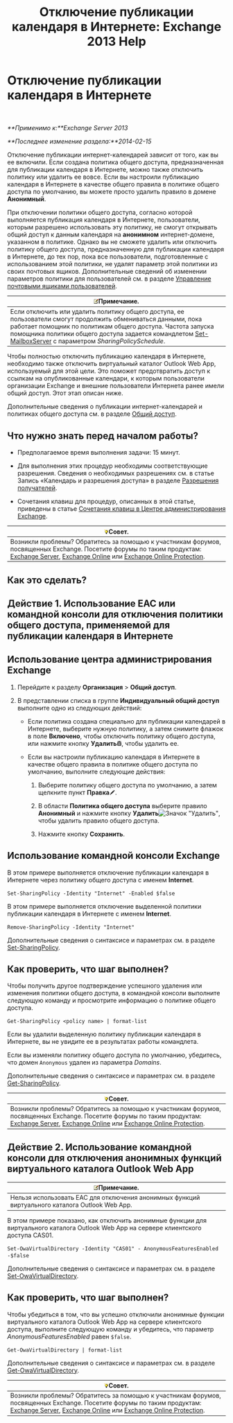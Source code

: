 ﻿---
title: 'Отключение публикации календаря в Интернете: Exchange 2013 Help'
TOCTitle: Отключение публикации календаря в Интернете
ms:assetid: f26dbf04-9dae-460f-a987-2ad3dfbc7b7e
ms:mtpsurl: https://technet.microsoft.com/ru-ru/library/JJ853047(v=EXCHG.150)
ms:contentKeyID: 50556503
ms.date: 04/30/2018
mtps_version: v=EXCHG.150
ms.translationtype: HT
---

# Отключение публикации календаря в Интернете

 

_**Применимо к:**Exchange Server 2013_

_**Последнее изменение раздела:**2014-02-15_

Отключение публикации интернет-календарей зависит от того, как вы ее включили. Если создана политика общего доступа, предназначенная для публикации календаря в Интернете, можно также отключить политику или удалить ее вовсе. Если вы настроили публикацию календаря в Интернете в качестве общего правила в политике общего доступа по умолчанию, вы можете просто удалить правило в домене **Анонимный**.

При отключении политики общего доступа, согласно которой выполняется публикация календаря в Интернете, пользователи, которым разрешено использовать эту политику, не смогут открывать общий доступ к данным календаря на **анонимном** интернет-домене, указанном в политике. Однако вы не сможете удалить или отключить политику общего доступа, предназначенную для публикации календаря в Интернете, до тех пор, пока все пользователи, подготовленные с использованием этой политики, не удалят параметр этой политики из своих почтовых ящиков. Дополнительные сведений об изменении параметров политики для пользователей см. в разделе [Управление почтовыми ящиками пользователей](manage-user-mailboxes-exchange-2013-help.md).

<table>
<thead>
<tr class="header">
<th><img src="images/JJ126620.note(EXCHG.150).gif" title="Примечание" alt="Примечание" />Примечание.</th>
</tr>
</thead>
<tbody>
<tr class="odd">
<td>Если отключить или удалить политику общего доступа, ее пользователи смогут продолжить обмениваться данными, пока работает помощник по политикам общего доступа. Частота запуска помощника политики общего доступа задается командлетом <a href="https://technet.microsoft.com/ru-ru/library/aa998651(v=exchg.150)">Set-MailboxServer</a> с параметром <em>SharingPolicySchedule</em>.</td>
</tr>
</tbody>
</table>


Чтобы полностью отключить публикацию календаря в Интернете, необходимо также отключить виртуальный каталог Outlook Web App, используемый для этой цели. Это поможет предотвратить доступ к ссылкам на опубликованные календари, к которым пользователи организации Exchange и внешние пользователи Интернета ранее имели общий доступ. Этот этап описан ниже.

Дополнительные сведения о публикации интернет-календарей и политиках общего доступа см. в разделе [Общий доступ](sharing-exchange-2013-help.md).

## Что нужно знать перед началом работы?

  - Предполагаемое время выполнения задачи: 15 минут.

  - Для выполнения этих процедур необходимы соответствующие разрешения. Сведения о необходимых разрешениях см. в статье Запись «Календарь и разрешения доступа» в разделе [Разрешения получателей](recipients-permissions-exchange-2013-help.md).

  - Сочетания клавиш для процедур, описанных в этой статье, приведены в статье [Сочетания клавиш в Центре администрирования Exchange](keyboard-shortcuts-in-the-exchange-admin-center-exchange-online-protection-help.md).

<table>
<thead>
<tr class="header">
<th><img src="images/Bb124558.tip(EXCHG.150).gif" title="Совет" alt="Совет" />Совет.</th>
</tr>
</thead>
<tbody>
<tr class="odd">
<td>Возникли проблемы? Обратитесь за помощью к участникам форумов, посвященных Exchange. Посетите форумы по таким продуктам: <a href="https://go.microsoft.com/fwlink/p/?linkid=60612">Exchange Server</a>, <a href="https://go.microsoft.com/fwlink/p/?linkid=267542">Exchange Online</a> или <a href="https://go.microsoft.com/fwlink/p/?linkid=285351">Exchange Online Protection</a>.</td>
</tr>
</tbody>
</table>


## Как это сделать?

## Действие 1. Использование EAC или командной консоли для отключения политики общего доступа, применяемой для публикации календаря в Интернете

## Использование центра администрирования Exchange

1.  Перейдите к разделу **Организация** \> **Общий доступ**.

2.  В представлении списка в группе **Индивидуальный общий доступ** выполните одно из следующих действий:
    
      - Если политика создана специально для публикации календарей в Интернете, выберите нужную политику, а затем снимите флажок в поле **Включено**, чтобы отключить политику общего доступа, или нажмите кнопку **Удалить**![Значок удаления](images/Dd979797.14f639f6-61e8-4418-bbfb-0db14de9d2f5(EXCHG.150).gif "Значок удаления"), чтобы удалить ее.
    
      - Если вы настроили публикацию календаря в Интернете в качестве общего правила в политике общего доступа по умолчанию, выполните следующие действия:
        
        1.  Выберите политику общего доступа по умолчанию, а затем щелкните пункт **Правка**![Значок редактирования](images/Bb124582.6f53ccb2-1f13-4c02-bea0-30690e6ea71d(EXCHG.150).gif "Значок редактирования").
        
        2.  В области **Политика общего доступа** выберите правило **Анонимный** и нажмите кнопку **Удалить**![Значок "Удалить"](images/JJ657492.479b6ced-8d64-4277-a725-f17fea202b28(EXCHG.150).gif "Значок \"Удалить\""), чтобы удалить правило общего доступа.
        
        3.  Нажмите кнопку **Сохранить**.

## Использование командной консоли Exchange

В этом примере выполняется отключение публикации календаря в Интернете через политику общего доступа с именем **Internet**.

    Set-SharingPolicy -Identity "Internet" -Enabled $false

В этом примере выполняется отключение выделенной политики публикации календаря в Интернете с именем **Internet**.

    Remove-SharingPolicy -Identity "Internet"

Дополнительные сведения о синтаксисе и параметрах см. в разделе [Set-SharingPolicy](https://technet.microsoft.com/ru-ru/library/dd297931\(v=exchg.150\)).

## Как проверить, что шаг выполнен?

Чтобы получить другое подтверждение успешного удаления или изменения политики общего доступа, в командной консоли выполните следующую команду и просмотрите информацию о политике общего доступа.

    Get-SharingPolicy <policy name> | format-list

Если вы удалили выделенную политику публикации календаря в Интернете, вы не увидите ее в результатах работы командлета.

Если вы изменяли политику общего доступа по умолчанию, убедитесь, что домен `Anonymous` удален из параметра *Domains*.

Дополнительные сведения о синтаксисе и параметрах см. в разделе [Get-SharingPolicy](https://technet.microsoft.com/ru-ru/library/dd335081\(v=exchg.150\)).

<table>
<thead>
<tr class="header">
<th><img src="images/Bb124558.tip(EXCHG.150).gif" title="Совет" alt="Совет" />Совет.</th>
</tr>
</thead>
<tbody>
<tr class="odd">
<td>Возникли проблемы? Обратитесь за помощью к участникам форумов, посвященных Exchange. Посетите форумы по таким продуктам: <a href="https://go.microsoft.com/fwlink/p/?linkid=60612">Exchange Server</a>, <a href="https://go.microsoft.com/fwlink/p/?linkid=267542">Exchange Online</a> или <a href="https://go.microsoft.com/fwlink/p/?linkid=285351">Exchange Online Protection</a>.</td>
</tr>
</tbody>
</table>


## Действие 2. Использование командной консоли для отключения анонимных функций виртуального каталога Outlook Web App

<table>
<thead>
<tr class="header">
<th><img src="images/JJ126620.note(EXCHG.150).gif" title="Примечание" alt="Примечание" />Примечание.</th>
</tr>
</thead>
<tbody>
<tr class="odd">
<td>Нельзя использовать EAC для отключения анонимных функций виртуального каталога Outlook Web App.</td>
</tr>
</tbody>
</table>


В этом примере показано, как отключить анонимные функции для виртуального каталога Outlook Web App на сервере клиентского доступа CAS01.

    Set-OwaVirtualDirectory -Identity "CAS01" - AnonymousFeaturesEnabled -$false

Дополнительные сведения о синтаксисе и параметрах см. в разделе [Set-OwaVirtualDirectory](https://technet.microsoft.com/ru-ru/library/bb123515\(v=exchg.150\)).

## Как проверить, что шаг выполнен?

Чтобы убедиться в том, что вы успешно отключили анонимные функции виртуального каталога Outlook Web App на сервере клиентского доступа, выполните следующую команду и убедитесь, что параметр *AnonymousFeaturesEnabled* равен `$false`.

    Get-OwaVirtualDirectory | format-list

Дополнительные сведения о синтаксисе и параметрах см. в разделе [Get-OwaVirtualDirectory](https://technet.microsoft.com/ru-ru/library/aa998588\(v=exchg.150\)).

<table>
<thead>
<tr class="header">
<th><img src="images/Bb124558.tip(EXCHG.150).gif" title="Совет" alt="Совет" />Совет.</th>
</tr>
</thead>
<tbody>
<tr class="odd">
<td>Возникли проблемы? Обратитесь за помощью к участникам форумов, посвященных Exchange. Посетите форумы по таким продуктам: <a href="https://go.microsoft.com/fwlink/p/?linkid=60612">Exchange Server</a>, <a href="https://go.microsoft.com/fwlink/p/?linkid=267542">Exchange Online</a> или <a href="https://go.microsoft.com/fwlink/p/?linkid=285351">Exchange Online Protection</a>.</td>
</tr>
</tbody>
</table>

